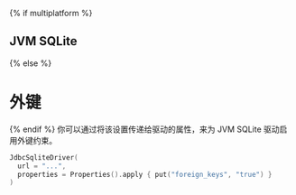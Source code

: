 {% if multiplatform %}
## JVM SQLite
{% else %}
# 外键
{% endif %}
你可以通过将该设置传递给驱动的属性，来为 JVM SQLite 驱动启用外键约束。

```kotlin
JdbcSqliteDriver(
  url = "...", 
  properties = Properties().apply { put("foreign_keys", "true") }
)
```